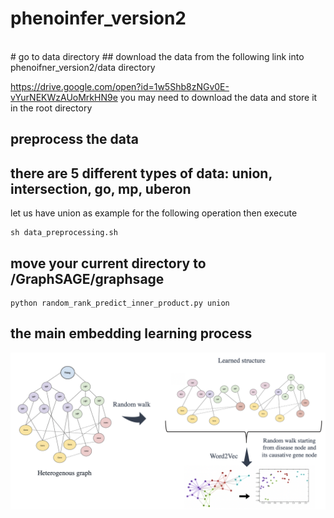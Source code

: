 # phenoinfer_version2

<br>
# go to data directory
## download the data from the following link into phenoifner_version2/data directory

https://drive.google.com/open?id=1w5Shb8zNGv0E-vYurNEKWzAUoMrkHN9e
you may need to download the data and store it in the root directory


## preprocess the data
## there are 5 different types of data: union, intersection, go, mp, uberon
let us have union as example for the following operation
then execute

    sh data_preprocessing.sh



## move your current directory to /GraphSAGE/graphsage
    python random_rank_predict_inner_product.py union



## the main embedding learning process

<div class="product-image-wrapper">
    <img class="product-image"
         src="f1.png" />
</div>
